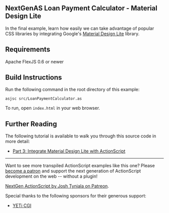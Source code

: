## NextGenAS Loan Payment Calculator - Material Design Lite

In the final example, learn how easily we can take advantage of popular CSS libraries by integrating Google's [Material Design Lite](https://getmdl.io/) library.

## Requirements

Apache FlexJS 0.6 or newer

## Build Instructions

Run the following command in the root directory of this example:

```
asjsc src/LoanPaymentCalculator.as
```

To run, open `index.html` in your web browser.

## Further Reading

The following tutorial is available to walk you through this source code in more detail:

* [Part 3: Integrate Material Design Lite with ActionScript](http://nextgenactionscript.com/tutorials/html-with-transpiled-actionscript/part-3-material-design-lite-transpiled-actionscript/)

---

Want to see more transpiled ActionScript examples like this one? Please [become a patron](http://patreon.com/josht) and support the next generation of ActionScript development on the web -- without a plugin!

[NextGen ActionScript by Josh Tynjala on Patreon](http://patreon.com/josht).

Special thanks to the following sponsors for their generous support:

* [YETi CGI](http://yeticgi.com/)